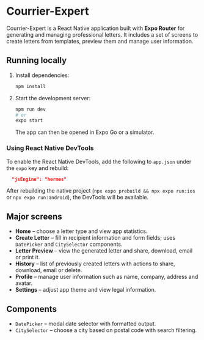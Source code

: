 # Courrier-Expert

Courrier-Expert is a React Native application built with **Expo Router** for generating and managing professional letters. It includes a set of screens to create letters from templates, preview them and manage user information.

## Running locally

1. Install dependencies:

   ```bash
   npm install
   ```

2. Start the development server:

   ```bash
   npm run dev
   # or
   expo start
   ```

   The app can then be opened in Expo Go or a simulator.

### Using React Native DevTools

To enable the React Native DevTools, add the following to `app.json` under the `expo` key and rebuild:

```json
  "jsEngine": "hermes"
```

After rebuilding the native project (`npx expo prebuild && npx expo run:ios` or `npx expo run:android`), the DevTools will be available.

## Major screens

- **Home** – choose a letter type and view app statistics.
- **Create Letter** – fill in recipient information and form fields; uses `DatePicker` and `CitySelector` components.
- **Letter Preview** – view the generated letter and share, download, email or print it.
- **History** – list of previously created letters with actions to share, download, email or delete.
- **Profile** – manage user information such as name, company, address and avatar.
- **Settings** – adjust app theme and view legal information.

## Components

- `DatePicker` – modal date selector with formatted output.
- `CitySelector` – choose a city based on postal code with search filtering.

